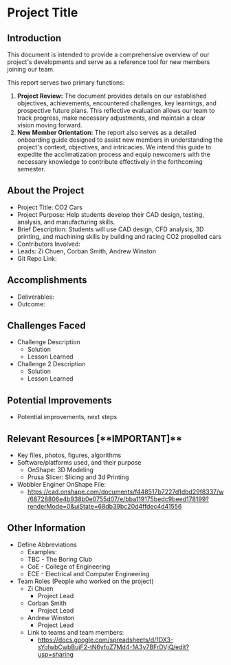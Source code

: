 # Project Title  

## Introduction
This document is intended to provide a comprehensive overview of our project's developments and serve as a reference tool for new members joining our team.

This report serves two primary functions:

1. **Project Review:** The document provides details on our established objectives, achievements, encountered challenges, key learnings, and prospective future plans. This reflective evaluation allows our team to track progress, make necessary adjustments, and maintain a clear vision moving forward.  
2. **New Member Orientation:** The report also serves as a detailed onboarding guide designed to assist new members in understanding the project's context, objectives, and intricacies. We intend this guide to expedite the acclimatization process and equip newcomers with the necessary knowledge to contribute effectively in the forthcoming semester.

## About the Project

* Project Title:  CO2 Cars
* Project Purpose:  Help students develop their CAD design, testing, analysis, and manufacturing skills.
* Brief Description:  Students will use CAD design, CFD analysis, 3D printing, and machining skills by building and racing CO2 propelled cars
* Contributors Involved:
* Leads: Zi Chuen, Corban Smith, Andrew Winston 
* Git Repo Link:

## Accomplishments

* Deliverables:  
* Outcome:

## Challenges Faced

* Challenge Description  
  * Solution  
  * Lesson Learned  
* Challenge 2 Description  
  * Solution  
  * Lesson Learned

## Potential Improvements

* Potential improvements, next steps

## Relevant Resources \[\*\*IMPORTANT\]**

* Key files, photos, figures, algorithms  
* Software/platforms used, and their purpose 
  * OnShape: 3D Modeling  
  * Prusa Slicer: Slicing and 3d Printing
* Wobbler Enginer OnShape File:
  * https://cad.onshape.com/documents/f448517b7227d1dbd29f8337/w/68728806e4b938b0e0755d07/e/bba119175bedc9beed178199?renderMode=0&uiState=68db39bc20d4ffdec4d41556

## Other Information

* Define Abbreviations  
  * Examples:  
  * TBC \- The Boring Club  
  * CoE \- College of Engineering  
  * ECE \- Electrical and Computer Engineering  
* Team Roles (People who worked on the project)  
  * Zi Chuen 
    * Project Lead  
  * Corban Smith 
    * Project Lead  
  * Andrew Winston  
    * Project Lead  
  * Link to teams and team members:
    * https://docs.google.com/spreadsheets/d/1DX3-sYoIwbCwbBujF2-tN6yfoZ7Md4-1A3y7BFrDVjQ/edit?usp=sharing
